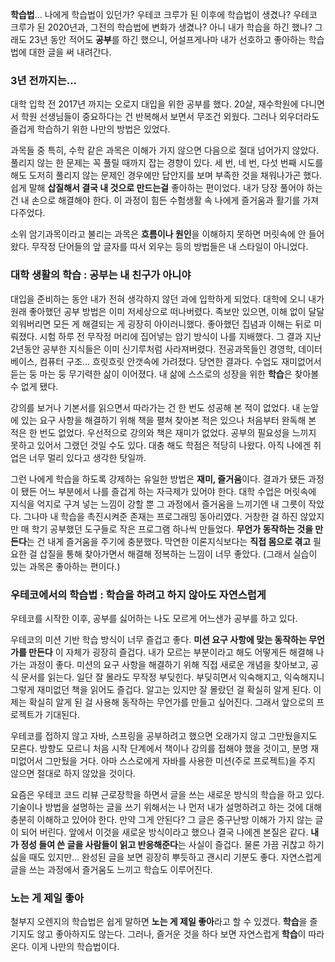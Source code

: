 **학습법**... 나에게 학습법이 있던가? 우테코 크루가 된 이후에 학습법이 생겼나? 우테코 크루가 된 2020년과, 그전의 학습법에 변화가 생겼나? 아니 내가 학습을 하긴 했나?
그래도 23년 동안 적어도 **공부**를 하긴 했으니, 어설프게나마 내가 선호하고 좋아하는 학습법에 대한 글을 써 내려간다.



### 3년 전까지는...

대학 입학 전 2017년 까지는 오로지 대입을 위한 공부를 했다. 20살, 재수학원에 다니면서 학원 선생님들이 중요하다는 건 반복해서 보면서 무조건 외웠다. 그러나 외우더라도 즐겁게 학습하기 위한 나만의 방법은 있었다. 

과목들 중 특히, 수학 같은 과목은 이해가 가지 않으면 다음으로 절대 넘어가지 않았다. 풀리지 않는 한 문제는 꼭 풀릴 때까지 잡는 경향이 있다. 세 번, 네 번, 다섯 번째 시도를 해도 도저히 풀리지 않는 문제인 경우에만 답안지를 보며 부족한 것을 채워나가곤 했다. 쉽게 말해 **삽질해서 결국 내 것으로 만드는걸** 좋아하는 편이었다. 내가 당장 풀어야 하는 건 내 손으로 해결해야 한다. 이 과정이 힘든 수험생활 속 나에게 즐거움과 활기를 가져다주었다.

소위 암기과목이라고 불리는 과목은 **흐름이나 원인**을 이해하지 못하면 머릿속에 안 들어왔다. 무작정 단어들의 앞 글자를 따서 외우는 등의 방법들은 내 스타일이 아니었다.



### 대학 생활의 학습 : 공부는 내 친구가 아니야

대입을 준비하는 동안 내가 전혀 생각하지 않던 과에 입학하게 되었다. 대학에 오니 내가 원래 좋아했던 공부 방법은 이미 저세상으로 떠나버렸다. 족보만 있으면, 이해 없이 달달 외워버리면 모든 게 해결되는 게 굉장히 아이러니했다. 좋아했던 집념과 이해는 뒤로 미뤄졌다. 시험 하루 전 무작정 머리에 집어넣는 암기 방식이 나를 지배했다. 그 결과 지난 2년동안 공부한 지식들은 이미 신기루처럼 사라져버렸다. 전공과목들인 경영학, 데이터베이스, 컴퓨터 구조... 흐릿흐릿 안갯속에 가려졌다. 당연한 결과다. 수업도 재미없어서 듣는 둥 마는 둥 무기력한 삶이 이어졌다. 내 삶에 스스로의 성장을 위한 **학습**은 찾아볼 수 없게 됐다. 

강의를 보거나 기본서를 읽으면서 따라가는 건 한 번도 성공해 본 적이 없었다. 내 눈앞에 있는 요구 사항을 해결하기 위해 책을 펼쳐 찾아본 적은 있으나 처음부터 완독해 본 적은 한 번도 없었다. 우선적으로 강의와 책은 재미가 없었다.
공부의 필요성을 느끼지 못하고 있어서 그랬던 것일 수도 있다. 대충 해도 학점은 적당히 나왔다. 아직 나에겐 취업은 너무 멀리 있다고 생각한 탓일까.

그런 나에게 학습을 하도록 강제하는 유일한 방법은 **재미, 즐거움**이다. 결과가 됐든 과정이 됐든 어느 부분에서 나를 즐겁게 하는 자극제가 있어야 한다. 대학 수업은 머릿속에 지식을 억지로 구겨 넣는 느낌이 강할 뿐 그 과정에서 즐거움을 느끼기엔 내 그릇이 작았다. 그나마 내 학습을 촉진시켜준 존재는 프로그래밍 동아리였다. 거창한 걸 하진 않았지만 매 학기 공부했던 도구들로 작은 프로그램 하나씩 만들었다. **무언가 동작하는 것을 만든다**는 건 내게 즐거움을 주기에 충분했다. 막연한 이론지식보다는 **직접 몸으로 겪고** 필요한 걸 삽질을 통해 찾아가면서 해결해 정복하는 느낌이 너무 좋았다. (그래서 실습이 있는 과목은 좋아하는 편이다.)




### 우테코에서의 학습법 : 학습을 하려고 하지 않아도 자연스럽게

우테코를 시작한 이후, 공부를 싫어하는 나도 모르게 어느샌가 공부를 하고 있다. 

우테코의 미션 기반 학습 방식이 너무 즐겁고 좋다. **미션 요구 사항에 맞는 동작하는 무언가를 만든다** 이 자체가 굉장히 즐겁다. 내가 모르는 부분이라고 해도 어떻게든 해결해 나가는 과정이 좋다. 미션의 요구 사항을 해결하기 위해 직접 새로운 개념을 찾아보고, 공식 문서를 읽는다. 일단 잘 몰라도 무작정 부딪힌다. 부딪히면서 익숙해지고, 익숙해지니 그렇게 재미없던 책을 읽어도 즐겁다. 알고는 있지만 잘 몰랐던 걸 확실히 알게 된다. 이제는 확실히 알게 된 걸 사용해 동작하는 무언가를 만들고 싶어진다. 그래서 앞으로의 프로젝트가 기대된다.

우테코를 접하지 않고 자바, 스프링을 공부하려고 했으면 오래가지 않고 그만뒀을지도 모른다. 방향도 모르니 처음 시작 단계에서 책이나 강의를 접해야 했을 것이고, 분명 재미없어서 그만뒀을 거다. 아마 스스로에게 자바를 사용한 미션(주로 프로젝트)을 주지 않으면 절대로 하지 않았을 것이다. 

요즘은 우테코 코드 리뷰 근로장학을 하면서 글을 쓰는 새로운 방식의 학습을 하고 있다. 기술이나 방법을 설명하는 글을 쓰기 위해서는 나 먼저 내가 설명하려고 하는 것에 대해 충분히 이해하고 있어야 한다. 만약 그게 안된다? 그 글은 중구난방 이해가 가지 않는 글이 되어 버린다. 앞에서 이것을 새로운 방식이라고 했으나 결국 나에겐 본질은 같다. **내가 정성 들여 쓴 글을 사람들이 읽고 반응해준다**는 사실이 즐겁다. 물론 가끔 귀찮고 하기 싫을 때도 있지만... 완성된 글을 보면 굉장히 뿌듯하고 괜시리 기분도 좋다. 자연스럽게 글을 쓰는 과정에서 즐거움도 느끼고 학습도 이루어진다.




### 노는 게 제일 좋아
철부지 오렌지의 학습법은 쉽게 말하면 **노는 게 제일 좋아**라고 할 수 있겠다.
**학습**을 즐기지도 않고 좋아하지도 않는다. 그러나, 즐거운 것을 하다 보면 자연스럽게 **학습**이 따라온다. 이게 나만의 학습법이다. 


